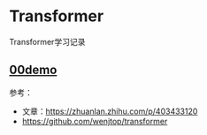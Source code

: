 <!--
 * @Description: 
 * @Author: HCQ
 * @Company(School): UCAS
 * @Email: 1756260160@qq.com
 * @Date: 2022-05-21 10:37:20
 * @LastEditTime: 2022-05-21 13:12:10
 * @FilePath: /Transformer/README.md
-->
# Transformer
Transformer学习记录


## [00demo](00demo)
参考：
* 文章：https://zhuanlan.zhihu.com/p/403433120
* https://github.com/wenjtop/transformer